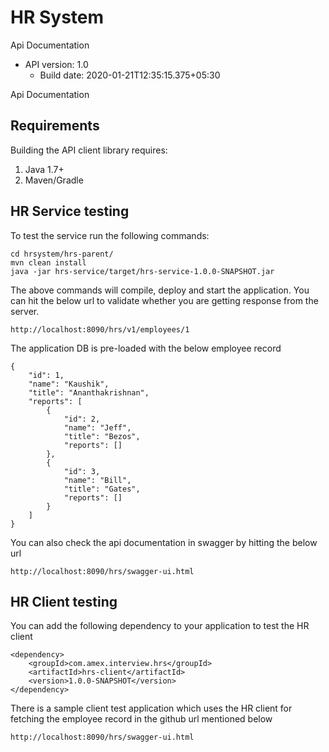 # HR System

Api Documentation
- API version: 1.0
  - Build date: 2020-01-21T12:35:15.375+05:30

Api Documentation

## Requirements

Building the API client library requires:
1. Java 1.7+
2. Maven/Gradle

## HR Service testing

To test the service run the following commands:
```shell
cd hrsystem/hrs-parent/
mvn clean install
java -jar hrs-service/target/hrs-service-1.0.0-SNAPSHOT.jar
```
The above commands will compile, deploy and start the application. You can hit the below url to validate whether you are getting response from the server.
```shell
http://localhost:8090/hrs/v1/employees/1
```

The application DB is pre-loaded with the below employee record
```shell
{
    "id": 1,
    "name": "Kaushik",
    "title": "Ananthakrishnan",
    "reports": [
        {
            "id": 2,
            "name": "Jeff",
            "title": "Bezos",
            "reports": []
        },
        {
            "id": 3,
            "name": "Bill",
            "title": "Gates",
            "reports": []
        }
    ]
}
```

You can also check the api documentation in swagger by hitting the below url
```shell
http://localhost:8090/hrs/swagger-ui.html
```

## HR Client testing

You can add the following dependency to your application to test the HR client
```shell
<dependency>
    <groupId>com.amex.interview.hrs</groupId>
    <artifactId>hrs-client</artifactId>
    <version>1.0.0-SNAPSHOT</version>
</dependency>
```

There is a sample client test application which uses the HR client for fetching the employee record in the github url mentioned below
```shell
http://localhost:8090/hrs/swagger-ui.html
```